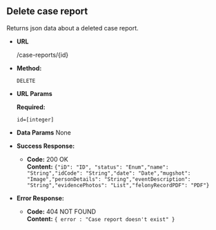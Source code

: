 **Delete case report**
----
  Returns json data about a deleted case report.

* **URL**

  /case-reports/{id}

* **Method:**

  `DELETE`
  
*  **URL Params**

   **Required:**
 
   `id=[integer]`

* **Data Params**
  None

* **Success Response:**

  * **Code:** 200 OK<br />
    **Content:** `{"iD": "ID", "status": "Enum","name": "String","idCode": "String","date": "Date","mugshot": "Image","personDetails": "String","eventDescription": "String","evidencePhotos": "List","felonyRecordPDF": "PDF"}`
 
* **Error Response:**

  * **Code:** 404 NOT FOUND <br />
    **Content:** `{ error : "Case report doesn't exist" }`


